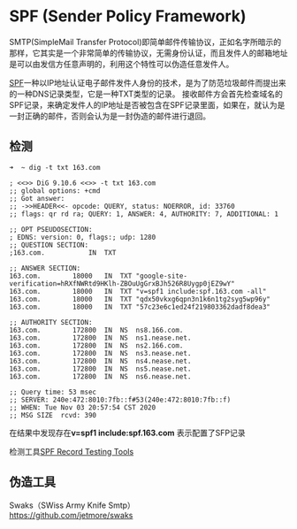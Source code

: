 # SPF (Sender Policy Framework)
SMTP(SimpleMail Transfer Protocol)即简单邮件传输协议，正如名字所暗示的那样，它其实是一个非常简单的传输协议，无需身份认证，而且发件人的邮箱地址是可以由发信方任意声明的，利用这个特性可以伪造任意发件人。

[SPF](https://www.ietf.org/rfc/rfc4408.txt)一种以IP地址认证电子邮件发件人身份的技术，是为了防范垃圾邮件而提出来的一种DNS记录类型，它是一种TXT类型的记录。 接收邮件方会首先检查域名的SPF记录，来确定发件人的IP地址是否被包含在SPF记录里面，如果在，就认为是一封正确的邮件，否则会认为是一封伪造的邮件进行退回。

## 检测
```shell
➜  ~ dig -t txt 163.com

; <<>> DiG 9.10.6 <<>> -t txt 163.com
;; global options: +cmd
;; Got answer:
;; ->>HEADER<<- opcode: QUERY, status: NOERROR, id: 33760
;; flags: qr rd ra; QUERY: 1, ANSWER: 4, AUTHORITY: 7, ADDITIONAL: 1

;; OPT PSEUDOSECTION:
; EDNS: version: 0, flags:; udp: 1280
;; QUESTION SECTION:
;163.com.			IN	TXT

;; ANSWER SECTION:
163.com.		18000	IN	TXT	"google-site-verification=hRXfNWRtd9HKlh-ZBOuUgGrxBJh526R8Uygp0jEZ9wY"
163.com.		18000	IN	TXT	"v=spf1 include:spf.163.com -all"
163.com.		18000	IN	TXT	"qdx50vkxg6qpn3n1k6n1tg2syg5wp96y"
163.com.		18000	IN	TXT	"57c23e6c1ed24f219803362dadf8dea3"

;; AUTHORITY SECTION:
163.com.		172800	IN	NS	ns8.166.com.
163.com.		172800	IN	NS	ns1.nease.net.
163.com.		172800	IN	NS	ns2.166.com.
163.com.		172800	IN	NS	ns3.nease.net.
163.com.		172800	IN	NS	ns4.nease.net.
163.com.		172800	IN	NS	ns5.nease.net.
163.com.		172800	IN	NS	ns6.nease.net.

;; Query time: 53 msec
;; SERVER: 240e:472:8010:7fb::f#53(240e:472:8010:7fb::f)
;; WHEN: Tue Nov 03 20:57:54 CST 2020
;; MSG SIZE  rcvd: 390
```

在结果中发现存在**v=spf1 include:spf.163.com** 表示配置了SFP记录

检测工具[SPF Record Testing Tools](https://www.kitterman.com/spf/validate.html)


## 伪造工具
Swaks（SWiss Army Knife Smtp）  
https://github.com/jetmore/swaks
